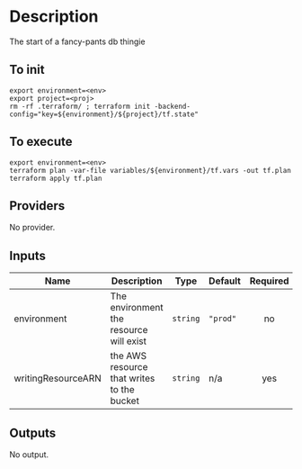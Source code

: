 # Description
The start of a fancy-pants db thingie

## To init
```
export environment=<env>
export project=<proj>
rm -rf .terraform/ ; terraform init -backend-config="key=${environment}/${project}/tf.state"
```

## To execute
```
export environment=<env>
terraform plan -var-file variables/${environment}/tf.vars -out tf.plan
terraform apply tf.plan
```

## Providers

No provider.

## Inputs

| Name | Description | Type | Default | Required |
|------|-------------|------|---------|:-----:|
| environment | The environment the resource will exist | `string` | `"prod"` | no |
| writingResourceARN | the AWS resource that writes to the bucket | `string` | n/a | yes |

## Outputs

No output.

